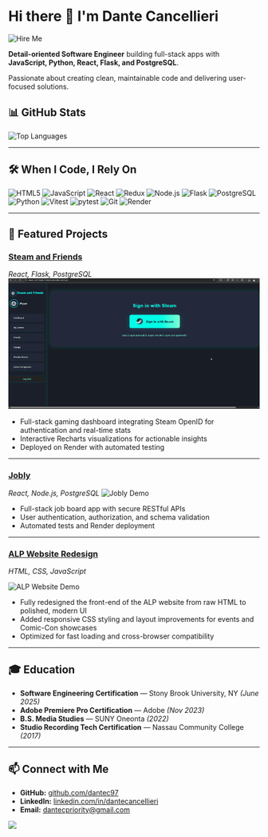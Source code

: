 # Hi there 👋 I'm Dante Cancellieri

![Hire Me](https://img.shields.io/badge/Hire%20Me-Let's%20Talk!-blue)

**Detail-oriented Software Engineer** building full-stack apps with **JavaScript, Python, React, Flask, and PostgreSQL**. 
<p>Passionate about creating clean, maintainable code and delivering user-focused solutions.</p>


## 📊 GitHub Stats
![Top Languages](https://github-readme-stats.vercel.app/api/top-langs/?username=dantec97&layout=compact&theme=radical)

---

## 🛠 When I Code, I Rely On

<p>
  <img alt="HTML5" src="https://img.shields.io/badge/-HTML5-E34F26?style=flat-square&logo=html5&logoColor=white" />
  <img alt="JavaScript" src="https://img.shields.io/badge/-JavaScript-F7DF1E?style=flat-square&logo=javascript&logoColor=black" />
  <img alt="React" src="https://img.shields.io/badge/-React-61DAFB?style=flat-square&logo=react&logoColor=black" />
  <img alt="Redux" src="https://img.shields.io/badge/-Redux-764ABC?style=flat-square&logo=redux&logoColor=white" />
  <img alt="Node.js" src="https://img.shields.io/badge/-Node.js-43853D?style=flat-square&logo=node.js&logoColor=white" />
  <img alt="Flask" src="https://img.shields.io/badge/-Flask-000000?style=flat-square&logo=flask&logoColor=white" />
  <img alt="PostgreSQL" src="https://img.shields.io/badge/-PostgreSQL-316192?style=flat-square&logo=postgresql&logoColor=white" />
  <img alt="Python" src="https://img.shields.io/badge/-Python-3776AB?style=flat-square&logo=python&logoColor=white" />
  <img alt="Vitest" src="https://img.shields.io/badge/-Vitest-646cff?style=flat-square&logo=vitest&logoColor=white" />
  <img alt="pytest" src="https://img.shields.io/badge/-pytest-009dcb?style=flat-square&logo=pytest&logoColor=white" />
  <img alt="Git" src="https://img.shields.io/badge/-Git-F05032?style=flat-square&logo=git&logoColor=white" />
  <img alt="Render" src="https://img.shields.io/badge/-Render-FF3D00?style=flat-square&logo=render&logoColor=white" />
</p>

---

## 💼 Featured Projects

### [Steam and Friends](#)
*React, Flask, PostgreSQL*  
![Steam and Friends Demo](Assets/steam_friends.gif)




- Full-stack gaming dashboard integrating Steam OpenID for authentication and real-time stats  
- Interactive Recharts visualizations for actionable insights  
- Deployed on Render with automated testing
---
### [Jobly](#)
*React, Node.js, PostgreSQL*
![Jobly Demo](https://private-user-images.githubusercontent.com/171862422/504332662-785f6cde-713a-4bdb-92a2-8b1676cb7c09.gif?jwt=eyJ0eXAiOiJKV1QiLCJhbGciOiJIUzI1NiJ9.eyJpc3MiOiJnaXRodWIuY29tIiwiYXVkIjoicmF3LmdpdGh1YnVzZXJjb250ZW50LmNvbSIsImtleSI6ImtleTUiLCJleHAiOjE3NjExNTU1MTcsIm5iZiI6MTc2MTE1NTIxNywicGF0aCI6Ii8xNzE4NjI0MjIvNTA0MzMyNjYyLTc4NWY2Y2RlLTcxM2EtNGJkYi05MmEyLThiMTY3NmNiN2MwOS5naWY_WC1BbXotQWxnb3JpdGhtPUFXUzQtSE1BQy1TSEEyNTYmWC1BbXotQ3JlZGVudGlhbD1BS0lBVkNPRFlMU0E1M1BRSzRaQSUyRjIwMjUxMDIyJTJGdXMtZWFzdC0xJTJGczMlMkZhd3M0X3JlcXVlc3QmWC1BbXotRGF0ZT0yMDI1MTAyMlQxNzQ2NTdaJlgtQW16LUV4cGlyZXM9MzAwJlgtQW16LVNpZ25hdHVyZT0zMzA2NjBkMzc3YjhmNzAxNzg3NzFmNGQ0NWRjY2Q5YzVkMTUxNTVhMTBjNzQ1NzEzZmE4NDI4OWQzZTY5NDYwJlgtQW16LVNpZ25lZEhlYWRlcnM9aG9zdCJ9.WnPDdSm8ya323Yv8xzzvAFLK8rapi3sB5XdaIv9CDck)
- Full-stack job board app with secure RESTful APIs  
- User authentication, authorization, and schema validation  
- Automated tests and Render deployment
---
### [ALP Website Redesign](#)
*HTML, CSS, JavaScript*  

![ALP Website Demo](https://private-user-images.githubusercontent.com/171862422/504338282-56f77e50-c07a-4b30-8a87-66650c6440f4.gif?jwt=eyJ0eXAiOiJKV1QiLCJhbGciOiJIUzI1NiJ9.eyJpc3MiOiJnaXRodWIuY29tIiwiYXVkIjoicmF3LmdpdGh1YnVzZXJjb250ZW50LmNvbSIsImtleSI6ImtleTUiLCJleHAiOjE3NjExNTYyODAsIm5iZiI6MTc2MTE1NTk4MCwicGF0aCI6Ii8xNzE4NjI0MjIvNTA0MzM4MjgyLTU2Zjc3ZTUwLWMwN2EtNGIzMC04YTg3LTY2NjUwYzY0NDBmNC5naWY_WC1BbXotQWxnb3JpdGhtPUFXUzQtSE1BQy1TSEEyNTYmWC1BbXotQ3JlZGVudGlhbD1BS0lBVkNPRFlMU0E1M1BRSzRaQSUyRjIwMjUxMDIyJTJGdXMtZWFzdC0xJTJGczMlMkZhd3M0X3JlcXVlc3QmWC1BbXotRGF0ZT0yMDI1MTAyMlQxNzU5NDBaJlgtQW16LUV4cGlyZXM9MzAwJlgtQW16LVNpZ25hdHVyZT02NTVhZWIyZDQ1ODQzNGFmOTNiZjI2ODhmMDQwMDIzMTUxZTY4NjE1N2U3YTA4OWVjZTc0N2Q1ZDNmMGU3YTI3JlgtQW16LVNpZ25lZEhlYWRlcnM9aG9zdCJ9.cyc-1RhXmOk11VLwVQBPGMb4S4QWuptVycene3yO8-s)

- Fully redesigned the front-end of the ALP website from raw HTML to polished, modern UI  
- Added responsive CSS styling and layout improvements for events and Comic-Con showcases  
- Optimized for fast loading and cross-browser compatibility

---

## 🎓 Education

- **Software Engineering Certification** — Stony Brook University, NY *(June 2025)*  
- **Adobe Premiere Pro Certification** — Adobe *(Nov 2023)*  
- **B.S. Media Studies** — SUNY Oneonta *(2022)*  
- **Studio Recording Tech Certification** — Nassau Community College *(2017)*

---

## 📫 Connect with Me

- **GitHub:** [github.com/dantec97](https://github.com/dantec97)  
- **LinkedIn:** [linkedin.com/in/dantecancellieri](https://www.linkedin.com/in/dante-cancellieri/)  
- **Email:** dantecpriority@gmail.com

![](https://komarev.com/ghpvc/?username=dantecancellieri&color=blue)

<!--
**dantec97/dantec97** is a ✨ _special_ ✨ repository because its `README.md` (this file) appears on your GitHub profile.

Here are some ideas to get you started:

- 🔭 I’m currently working on ...
- 🌱 I’m currently learning ...
- 👯 I’m looking to collaborate on ...
- 🤔 I’m looking for help with ...
- 💬 Ask me about ...
- 📫 How to reach me: ...
- 😄 Pronouns: ...
- ⚡ Fun fact: ...
-->
